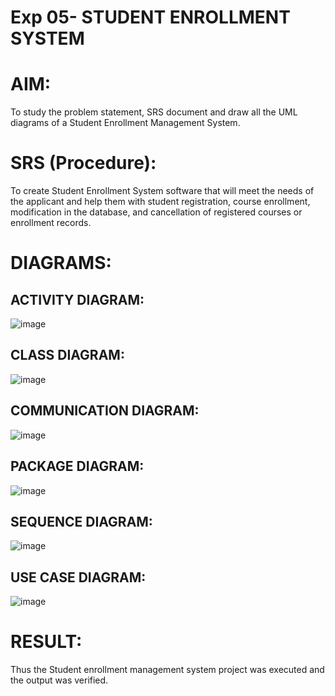 # Exp 05- STUDENT ENROLLMENT SYSTEM

# AIM:

To study the problem statement, SRS document and draw all the UML diagrams of a Student Enrollment Management System.

# SRS (Procedure):

To create Student Enrollment System software that will meet the needs of the applicant and help them with student registration, course enrollment, modification in the database, and cancellation of registered courses or enrollment records.

# DIAGRAMS:

## ACTIVITY DIAGRAM:

![image](https://github.com/user-attachments/assets/6a60e525-5498-485a-b655-4a67e36950c8)


## CLASS DIAGRAM:

![image](https://github.com/user-attachments/assets/7c4524a5-ad90-4b37-a47d-63071839e596)


## COMMUNICATION DIAGRAM:

![image](https://github.com/user-attachments/assets/87cbfbdd-2f5a-4b6a-b2fc-ae144aa4d8fc)


## PACKAGE DIAGRAM:

![image](https://github.com/user-attachments/assets/f9b262bd-7450-4794-bb01-d51452a088e6)


## SEQUENCE DIAGRAM:

![image](https://github.com/user-attachments/assets/1225377d-4d31-467f-bfd2-97dc2bcd51bf)


## USE CASE DIAGRAM:

![image](https://github.com/user-attachments/assets/b07ff530-6929-40c1-b822-f6b6751575b7)


# RESULT:

Thus the Student enrollment management system project was executed and the output was verified.
